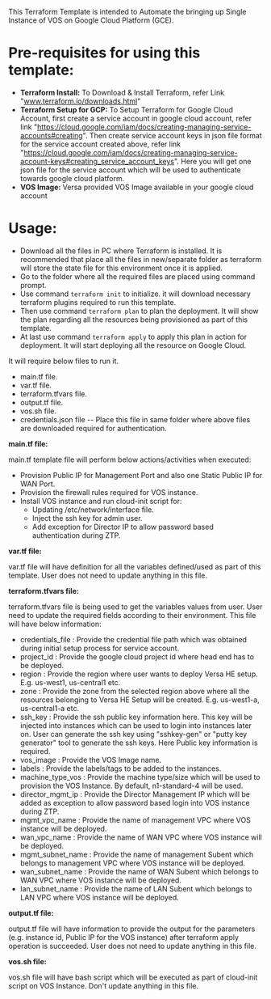 This Terraform Template is intended to Automate the bringing up Single Instance of VOS on Google Cloud Platform (GCE).

# Pre-requisites for using this template:

- **Terraform Install:** To Download & Install Terraform, refer Link "www.terraform.io/downloads.html"
- **Terraform Setup for GCP:** To Setup Terraform for Google Cloud Account, first create a service account in google cloud account, refer link "https://cloud.google.com/iam/docs/creating-managing-service-accounts#creating".
  Then create service account keys in json file format for the service account created above, refer link "https://cloud.google.com/iam/docs/creating-managing-service-account-keys#creating_service_account_keys".
  Here you will get one json file for the service account which will be used to authenticate towards google cloud platform.
- **VOS Image:** Versa provided VOS Image available in your google cloud account

# Usage:

- Download all the files in PC where Terraform is installed. It is recommended that place all the files in new/separate folder as terraform will store the state file for this environment once it is applied.
- Go to the folder where all the required files are placed using command prompt.
- Use command `terraform init` to initialize. it will download necessary terraform plugins required to run this template.
- Then use command `terraform plan` to plan the deployment. It will show the plan regarding all the resources being provisioned as part of this template.
- At last use command `terraform apply` to apply this plan in action for deployment. It will start deploying all the resource on Google Cloud.


It will require below files to run it.

- main.tf file.
- var.tf file.
- terraform.tfvars file.
- output.tf file.
- vos.sh file.
- credentials.json file -- Place this file in same folder where above files are downloaded required for authentication.

**main.tf file:**

main.tf template file will perform below actions/activities when executed:

- Provision Public IP for Management Port and also one Static Public IP for WAN Port.
- Provision the firewall rules required for VOS instance.
- Install VOS instance and run cloud-init script for:
  - Updating /etc/network/interface file.
  - Inject the ssh key for admin user.
  - Add exception for Director IP to allow password based authentication during ZTP.

**var.tf file:**

var.tf file will have definition for all the variables defined/used as part of this template. User does not need to update anything in this file.

**terraform.tfvars file:**

terraform.tfvars file is being used to get the variables values from user. User need to update the required fields according to their environment. This file will have below information:

- credentials_file : Provide the credential file path which was obtained during initial setup process for service account.
- project_id : Provide the google cloud project id where head end has to be deployed.
- region : Provide the region where user wants to deploy Versa HE setup. E.g. us-west1, us-central1 etc.
- zone : Provide the zone from the selected region above where all the resources belonging to Versa HE Setup will be created. E.g. us-west1-a, us-central1-a etc.
- ssh_key : Provide the ssh public key information here. This key will be injected into instances which can be used to login into instances later on. User can generate the ssh key using "sshkey-gen" or "putty key generator" tool to generate the ssh keys. Here Public key information is required.
- vos_image : Provide the VOS Image name.
- labels : Provide the labels/tags to be added to the instances.
- machine_type_vos : Provide the machine type/size which will be used to provision the VOS Instance. By default, n1-standard-4 will be used.
- director_mgmt_ip : Provide the Director Management IP which will be added as exception to allow password based login into VOS instance during ZTP.
- mgmt_vpc_name : Provide the name of management VPC where VOS instance will be deployed.
- wan_vpc_name : Provide the name of WAN VPC where VOS instance will be deployed.
- mgmt_subnet_name : Provide the name of management Subent which belongs to management VPC where VOS instance will be deployed.
- wan_subnet_name : Provide the name of WAN Subent which belongs to WAN VPC where VOS instance will be deployed.
- lan_subnet_name : Provide the name of LAN Subent which belongs to LAN VPC where VOS instance will be deployed.

**output.tf file:**

output.tf file will have information to provide the output for the parameters (e.g. instance id, Public IP for the VOS instance) after terraform apply operation is succeeded. User does not need to update anything in this file.

**vos.sh file:**

vos.sh file will have bash script which will be executed as part of cloud-init script on VOS Instance. Don't update anything in this file.

